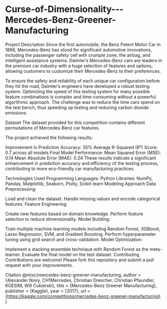 # Curse-of-Dimensionality---Mercedes-Benz-Greener-Manufacturing

Project Description
Since the first automobile, the Benz Patent Motor Car in 1886, Mercedes-Benz has stood for significant automotive innovations, including the passenger safety cell with crumple zone, the airbag, and intelligent assistance systems. Daimler’s Mercedes-Benz cars are leaders in the premium car industry with a huge selection of features and options, allowing customers to customize their Mercedes-Benz to their preferences.

To ensure the safety and reliability of each unique car configuration before they hit the road, Daimler’s engineers have developed a robust testing system. Optimizing the speed of this testing system for many possible feature combinations is complex and time-consuming without a powerful algorithmic approach. The challenge was to reduce the time cars spend on the test bench, thus speeding up testing and reducing carbon dioxide emissions.

Dataset
The dataset provided for this competition contains different permutations of Mercedes-Benz car features.

The project achieved the following results:

Improvement in Prediction Accuracy: 35%
Average R-Squared (R²) Score: 0.7 across all models
Final Model Performance:
Mean Squared Error (MSE): 0.14
Mean Absolute Error (MAE): 0.24
These results indicate a significant enhancement in prediction accuracy and efficiency of the testing process, contributing to more eco-friendly car manufacturing practices.

Technologies Used
Programming Languages: Python
Libraries: NumPy, Pandas, Matplotlib, Seaborn, Plotly, Scikit-learn
Modeling Approach
Data Preprocessing:

Load and clean the dataset.
Handle missing values and encode categorical features.
Feature Engineering:

Create new features based on domain knowledge.
Perform feature selection to reduce dimensionality.
Model Building:

Train multiple machine learning models including Random Forest, XGBoost, Lasso Regression, SVM, and Gradient Boosting.
Perform hyperparameter tuning using grid search and cross-validation.
Model Optimization:

Implement a stacking ensemble technique with Random Forest as the meta-learner.
Evaluate the final model on the test dataset.
Contributing
Contributions are welcome! Please fork this repository and submit a pull request with your improvements.

Citation
@misc{mercedes-benz-greener-manufacturing,
    author = {Alexander Novy, CH1Mercedes, Christian Drescher, Christian Pfaundler, KOESIM, Will Cukierski},
    title = {Mercedes-Benz Greener Manufacturing},
    publisher = {Kaggle},
    year = {2017},
    url = {https://kaggle.com/competitions/mercedes-benz-greener-manufacturing}
}
